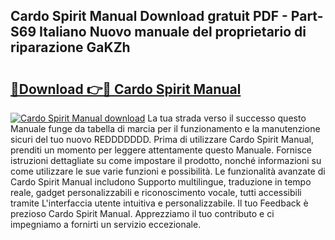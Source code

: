 ## Cardo Spirit Manual Download gratuit PDF - Part-S69 Italiano Nuovo manuale del proprietario di riparazione GaKZh

# <h2><a href="http://dfck2da.blite.top/?on=Cardo+Spirit+Manual">🔗Download 👉🔴 Cardo Spirit Manual</a></h2>

[![Cardo Spirit Manual download](https://i.imgur.com/lujVjoI.png)](http://dfck2da.blite.top/?on=Cardo+Spirit+Manual)
La tua strada verso il successo questo Manuale funge da tabella di marcia per il funzionamento e la manutenzione sicuri del tuo nuovo REDDDDDDD. Prima di utilizzare Cardo Spirit Manual, prenditi un momento per leggere attentamente questo Manuale. Fornisce istruzioni dettagliate su come impostare il prodotto, nonché informazioni su come utilizzare le sue varie funzioni e possibilità. Le funzionalità avanzate di Cardo Spirit Manual includono Supporto multilingue, traduzione in tempo reale, gadget personalizzabili e riconoscimento vocale, tutti accessibili tramite L'interfaccia utente intuitiva e personalizzabile. Il tuo Feedback è prezioso Cardo Spirit Manual. Apprezziamo il tuo contributo e ci impegniamo a fornirti un servizio eccezionale.
